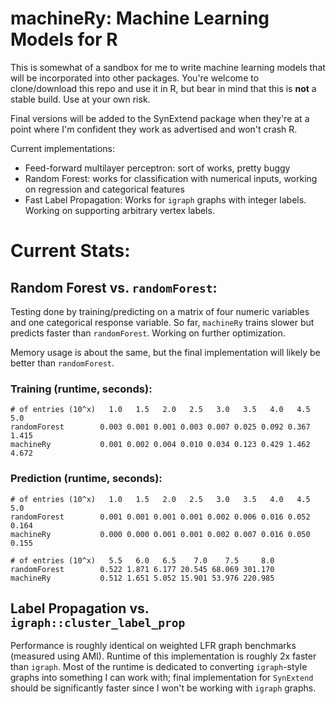 # machineRy: Machine Learning Models for R

This is somewhat of a sandbox for me to write machine learning models that will be incorporated into other packages. You're welcome to clone/download this repo and use it in R, but bear in mind that this is **not** a stable build. Use at your own risk.

Final versions will be added to the SynExtend package when they're at a point where I'm confident they work as advertised and won't crash R. 

Current implementations:

- Feed-forward multilayer perceptron: sort of works, pretty buggy
- Random Forest: works for classification with numerical inputs, working on regression and categorical features
- Fast Label Propagation: Works for `igraph` graphs with integer labels. Working on supporting arbitrary vertex labels.

# Current Stats:

## Random Forest vs. `randomForest`:

Testing done by training/predicting on a matrix of four numeric variables and one categorical response variable.
So far, `machineRy` trains slower but predicts faster than `randomForest`. Working on further optimization.

Memory usage is about the same, but the final implementation will likely be better than `randomForest`.

### Training (runtime, seconds):
```
# of entries (10^x)   1.0   1.5   2.0   2.5   3.0   3.5   4.0   4.5   5.0
randomForest        0.003 0.001 0.001 0.003 0.007 0.025 0.092 0.367 1.415
machineRy           0.001 0.002 0.004 0.010 0.034 0.123 0.429 1.462 4.672
```

### Prediction (runtime, seconds):
```
# of entries (10^x)   1.0   1.5   2.0   2.5   3.0   3.5   4.0   4.5   5.0
randomForest        0.001 0.001 0.001 0.001 0.002 0.006 0.016 0.052 0.164
machineRy           0.000 0.000 0.001 0.001 0.002 0.007 0.016 0.050 0.155

# of entries (10^x)   5.5   6.0   6.5    7.0    7.5     8.0
randomForest        0.522 1.871 6.177 20.545 68.069 301.170
machineRy           0.512 1.651 5.052 15.901 53.976 220.985
```

## Label Propagation vs. `igraph::cluster_label_prop`

Performance is roughly identical on weighted LFR graph benchmarks (measured using AMI). Runtime of this implementation is roughly 2x faster than `igraph`.
Most of the runtime is dedicated to converting `igraph`-style graphs into something I can work with; final implementation for `SynExtend` should be significantly
faster since I won't be working with `igraph` graphs.
